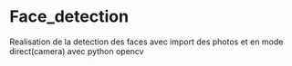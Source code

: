 # Face_detection

Realisation de la detection des faces avec import des photos et en mode direct(camera)
avec python opencv
